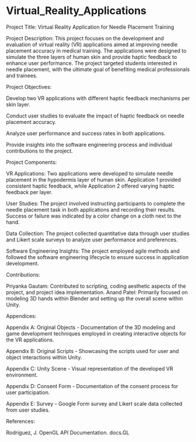 # Virtual_Reality_Applications
Project Title: Virtual Reality Application for Needle Placement Training

Project Description:
This project focuses on the development and evaluation of virtual reality (VR) applications aimed at improving needle placement accuracy in medical training. The applications were designed to simulate the three layers of human skin and provide haptic feedback to enhance user performance. The project targeted students interested in needle placement, with the ultimate goal of benefiting medical professionals and trainees.

Project Objectives:

Develop two VR applications with different haptic feedback mechanisms per skin layer.

Conduct user studies to evaluate the impact of haptic feedback on needle placement accuracy.

Analyze user performance and success rates in both applications.

Provide insights into the software engineering process and individual contributions to the project.

Project Components:

VR Applications: Two applications were developed to simulate needle placement in the hypodermis layer of human skin. Application 1 provided consistent haptic feedback, while Application 2 offered varying haptic feedback per layer.

User Studies: The project involved instructing participants to complete the needle placement task in both applications and recording their results. Success or failure was indicated by a color change on a cloth next to the hand.

Data Collection: The project collected quantitative data through user studies and Likert scale surveys to analyze user performance and preferences.

Software Engineering Insights: The project employed agile methods and followed the software engineering lifecycle to ensure success in application development.

Contributions:

Priyanka Gautam: Contributed to scripting, coding aesthetic aspects of the project, and project idea implementation.
Anand Patel: Primarily focused on modeling 3D hands within Blender and setting up the overall scene within Unity.

Appendices:

Appendix A: Original Objects - Documentation of the 3D modeling and game development techniques employed in creating interactive objects for the VR applications.

Appendix B: Original Scripts - Showcasing the scripts used for user and object interactions within Unity.

Appendix C: Unity Scene - Visual representation of the developed VR environment.

Appendix D: Consent Form - Documentation of the consent process for user participation.

Appendix E: Survey - Google Form survey and Likert scale data collected from user studies.

References:

Rodriguez, J. OpenGL API Documentation. docs.GL
